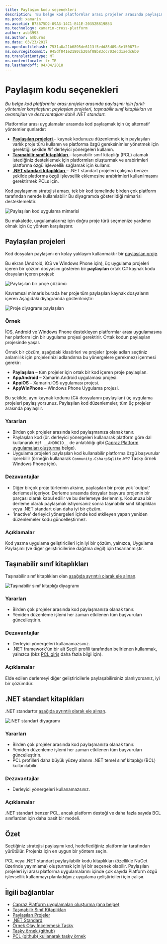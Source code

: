 ```yaml
---
title: Paylaşım kodu seçenekleri
description: 'Bu belge kod platformlar arası projeler arasında paylaşımı için farklı yöntemler karşılaştırır: paylaşılan projeleri, taşınabilir sınıf kitaplıkları ve avantajları ve dezavantajları dahil .NET standart.'
ms.prod: xamarin
ms.assetid: B73675D2-09A3-14C1-E41E-20352B819B53
ms.technology: xamarin-cross-platform
author: asb3993
ms.author: amburns
ms.date: 03/23/2017
ms.openlocfilehash: 7531a8a21b6895de6113f5edd85d09a5e150877e
ms.sourcegitcommit: 945df041e2180cb20af08b83cc703ecd1aedc6b0
ms.translationtype: MT
ms.contentlocale: tr-TR
ms.lasthandoff: 04/04/2018
---
```

# <a name="sharing-code-options"></a>Paylaşım kodu seçenekleri

_Bu belge kod platformlar arası projeler arasında paylaşımı için farklı yöntemler karşılaştırır: paylaşılan projeleri, taşınabilir sınıf kitaplıkları ve avantajları ve dezavantajları dahil .NET standart._

Platformlar arası uygulamalar arasında kod paylaşmak için üç alternatif yöntemler şunlardır:

-   [**Paylaşılan projeleri** ](#Shared_Projects) – kaynak kodunuzu düzenlemek için paylaşılan varlık proje türü kullanın ve platforma özgü gereksinimler yönetmek için gerektiği şekilde #if derleyici yönergeleri kullanın.
-   [**Taşınabilir sınıf kitaplıkları** ](#Portable_Class_Libraries) – taşınabilir sınıf kitaplığı (PCL) atamak istediğiniz desteklemek için platformları oluşturmak ve arabirimleri platforma özgü işlevsellik sağlamak için kullanır.
-   [**.NET standart kitaplıkları** ](#Net_Standard) – .NET standart projeleri çalışma benzer şekilde platforma özgü işlevsellik eklemesine arabirimleri kullanılmasını gerektirmek PCLs için.

Kod paylaşımını stratejisi amacı, tek bir kod temelinde birden çok platform tarafından nerede kullanılabilir Bu diyagramda gösterildiği mimarisi desteklemektir.

 ![](code-sharing-images/conceptualarchitecture.png "Paylaşılan kod uygulama mimarisi")

Bu makalede, uygulamalarınız için doğru proje türü seçmenize yardımcı olmak için üç yöntem karşılaştırır.

<a name="Shared_Projects" />

## <a name="shared-projects"></a>Paylaşılan projeleri

Kod dosyaları paylaşımı en kolay yaklaşım kullanmaktır bir [paylaşılan proje](~/cross-platform/app-fundamentals/shared-projects.md).

Bu ekran (Android, iOS ve Windows Phone için), üç uygulama projeleri içeren bir çözüm dosyasını gösteren bir **paylaşılan** ortak C# kaynak kodu dosyaları içeren projesi:

 ![](code-sharing-images/sharedsolution.png "Paylaşılan bir proje çözümü")

Kavramsal mimaris burada her proje tüm paylaşılan kaynak dosyalarını içeren Aşağıdaki diyagramda gösterilmiştir:

 ![](code-sharing-images/sharedassetproject.png "Proje diyagramı paylaşılan")


### <a name="example"></a>Örnek

İOS, Android ve Windows Phone destekleyen platformlar arası uygulamasına her platform için bir uygulama projesi gerektirir. Ortak kodun paylaşılan projesinde yaşar.

Örnek bir çözüm, aşağıdaki klasörleri ve projeler (proje adları seçtiniz anlamlılık için projelerinizi adlandırma bu yönergelere gerekmez) içermesi gerekir:

-   **Paylaşılan** – tüm projeler için ortak bir kod içeren proje paylaşılan.
-   **AppAndroid** – Xamarin.Android uygulaması projesi.
-   **AppiOS** – Xamarin.iOS uygulaması projesi.
-   **AppWinPhone** – Windows Phone Uygulama projesi.


Bu şekilde, aynı kaynak kodunu (C# dosyalarını paylaşılan) üç uygulama projeleri paylaşıyorsunuz. Paylaşılan kod düzenlemeler, tüm üç projeler arasında paylaşılır.


### <a name="benefits"></a>Yararları

-  Birden çok projeler arasında kod paylaşmanıza olanak tanır.
-  Paylaşılan kod (ör. derleyici yönergeleri kullanarak platform göre dal kullanarak `#if __ANDROID__` de anlatıldığı gibi [Çapraz Platform uygulamaları oluşturma](~/cross-platform/app-fundamentals/building-cross-platform-applications/index.md) belge).
-  Uygulama projeleri paylaşılan kod kullanabilir platforma özgü başvurular içerebilir (örneğin kullanarak `Community.CsharpSqlite.WP7` Tasky örnek Windows Phone için).



### <a name="disadvantages"></a>Dezavantajlar

-  Diğer birçok proje türlerinin aksine, paylaşılan bir proje yok 'output' derlemesi içeriyor. Derleme sırasında dosyalar başvuru projenin bir parçası olarak kabul edilir ve bu derlemeye derlenmiş. Kodunuzu bir derleme olarak paylaşmak istiyorsanız sonra taşınabilir sınıf kitaplıkları veya .NET standart olan daha iyi bir çözüm.
-  'İnactive' derleyici yönergeleri içinde kod etkileyen yapan yeniden düzenlemeler kodu güncelleştirmez.


 <a name="Shared_Remarks" />

### <a name="remarks"></a>Açıklamalar

Kod yazma uygulama geliştiricileri için iyi bir çözüm, yalnızca, Uygulama Paylaşımı (ve diğer geliştiricilerine dağıtma değil) için tasarlanmıştır.

 <a name="Portable_Class_Libraries" />


## <a name="portable-class-libraries"></a>Taşınabilir sınıf kitaplıkları


Taşınabilir sınıf kitaplıkları olan [aşağıda ayrıntılı olarak ele alınan](~/cross-platform/app-fundamentals/pcl.md).

 ![](code-sharing-images/portableclasslibrary.png "Taşınabilir sınıf kitaplığı diyagramı")


### <a name="benefits"></a>Yararları

-  Birden çok projeler arasında kod paylaşmanıza olanak tanır.
-  Yeniden düzenleme işlemi her zaman etkilenen tüm başvuruları güncelleştirin.


### <a name="disadvantages"></a>Dezavantajlar

-  Derleyici yönergeleri kullanamazsınız.
-  .NET framework'ün bir alt Seçili profili tarafından belirlenen kullanmak, yalnızca (bkz [PCL giriş](~/cross-platform/app-fundamentals/pcl.md) daha fazla bilgi için).


### <a name="remarks"></a>Açıklamalar

Elde edilen derlemeyi diğer geliştiricilerle paylaşabilirsiniz planlıyorsanız, iyi bir çözümdür.



<a name="Net_Standard" />

## <a name="net-standard-libraries"></a>.NET standart kitaplıkları

.NET standarttır [aşağıda ayrıntılı olarak ele alınan](~/cross-platform/app-fundamentals/net-standard.md).

![](code-sharing-images/netstandard.png ".NET standart diyagramı")

### <a name="benefits"></a>Yararları

-  Birden çok projeler arasında kod paylaşmanıza olanak tanır.
-  Yeniden düzenleme işlemi her zaman etkilenen tüm başvuruları güncelleştirin.
-  PCL profilleri daha büyük yüzey alanını .NET temel sınıf kitaplığı (BCL) kullanılabilir.

### <a name="disadvantages"></a>Dezavantajlar

 -  Derleyici yönergeleri kullanamazsınız.

### <a name="remarks"></a>Açıklamalar

.NET standart benzer PCL, ancak platform desteği ve daha fazla sayıda BCL sınıflardan için daha basit bir modeli.



## <a name="summary"></a>Özet

Seçtiğiniz stratejisi paylaşımı kod, hedeflediğiniz platformlar tarafından yürütülür. Projeniz için en uygun bir yöntem seçin.

PCL veya .NET standart paylaşılabilir kodu kitaplıkları (özellikle NuGet üzerinde yayımlama) oluşturmak için iyi bir seçenek olabilir. Paylaşılan projeleri iyi arası platforma uygulamalarını içinde çok sayıda Platform özgü işlevsellik kullanmayı planladığınız uygulama geliştiricileri için çalışır.


## <a name="related-links"></a>İlgili bağlantılar

- [Çapraz Platform uygulamaları oluşturma (ana belge)](~/cross-platform/app-fundamentals/building-cross-platform-applications/index.md)
- [Taşınabilir Sınıf Kitaplıkları](~/cross-platform/app-fundamentals/pcl.md)
- [Paylaşılan Projeler](~/cross-platform/app-fundamentals/shared-projects.md)
- [.NET Standard](~/cross-platform/app-fundamentals/net-standard.md)
- [Örnek Olay İncelemesi: Tasky](~/cross-platform/app-fundamentals/building-cross-platform-applications/case-study-tasky.md)
- [Tasky örnek (github)](https://github.com/xamarin/mobile-samples/tree/master/Tasky)
- [PCL (github) kullanarak tasky örnek](https://github.com/xamarin/mobile-samples/tree/master/TaskyPortable)
